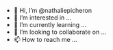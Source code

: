 - 👋 Hi, I’m @nathaliepicheron
- 👀 I’m interested in ...
- 🌱 I’m currently learning ...
- 💞️ I’m looking to collaborate on ...
- 📫 How to reach me ...

<!---
nathaliepicheron/nathaliepicheron is a ✨ special ✨ repository because its `README.md` (this file) appears on your GitHub profile.
You can click the Preview link to take a look at your changes.
--->
